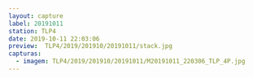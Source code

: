 ```yaml
---
layout: capture
label: 20191011
station: TLP4
date: 2019-10-11 22:03:06
preview:  TLP4/2019/201910/20191011/stack.jpg
capturas:
  - imagem: TLP4/2019/201910/20191011/M20191011_220306_TLP_4P.jpg
---
```

